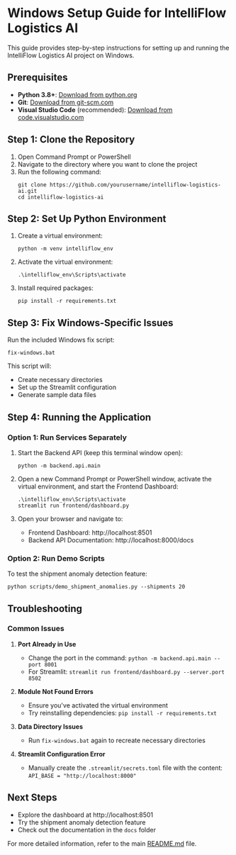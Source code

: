 # Windows Setup Guide for IntelliFlow Logistics AI

This guide provides step-by-step instructions for setting up and running the IntelliFlow Logistics AI project on Windows.

## Prerequisites

- **Python 3.8+**: [Download from python.org](https://www.python.org/downloads/)
- **Git**: [Download from git-scm.com](https://git-scm.com/download/win)
- **Visual Studio Code** (recommended): [Download from code.visualstudio.com](https://code.visualstudio.com/download)

## Step 1: Clone the Repository

1. Open Command Prompt or PowerShell
2. Navigate to the directory where you want to clone the project
3. Run the following command:
   ```
   git clone https://github.com/yourusername/intelliflow-logistics-ai.git
   cd intelliflow-logistics-ai
   ```

## Step 2: Set Up Python Environment

1. Create a virtual environment:
   ```
   python -m venv intelliflow_env
   ```

2. Activate the virtual environment:
   ```
   .\intelliflow_env\Scripts\activate
   ```

3. Install required packages:
   ```
   pip install -r requirements.txt
   ```

## Step 3: Fix Windows-Specific Issues

Run the included Windows fix script:
```
fix-windows.bat
```

This script will:
- Create necessary directories
- Set up the Streamlit configuration
- Generate sample data files

## Step 4: Running the Application

### Option 1: Run Services Separately

1. Start the Backend API (keep this terminal window open):
   ```
   python -m backend.api.main
   ```

2. Open a new Command Prompt or PowerShell window, activate the virtual environment, and start the Frontend Dashboard:
   ```
   .\intelliflow_env\Scripts\activate
   streamlit run frontend/dashboard.py
   ```

3. Open your browser and navigate to:
   - Frontend Dashboard: http://localhost:8501
   - Backend API Documentation: http://localhost:8000/docs

### Option 2: Run Demo Scripts

To test the shipment anomaly detection feature:
```
python scripts/demo_shipment_anomalies.py --shipments 20
```

## Troubleshooting

### Common Issues

1. **Port Already in Use**
   - Change the port in the command: `python -m backend.api.main --port 8001`
   - For Streamlit: `streamlit run frontend/dashboard.py --server.port 8502`

2. **Module Not Found Errors**
   - Ensure you've activated the virtual environment
   - Try reinstalling dependencies: `pip install -r requirements.txt`

3. **Data Directory Issues**
   - Run `fix-windows.bat` again to recreate necessary directories

4. **Streamlit Configuration Error**
   - Manually create the `.streamlit/secrets.toml` file with the content: `API_BASE = "http://localhost:8000"`

## Next Steps

- Explore the dashboard at http://localhost:8501
- Try the shipment anomaly detection feature
- Check out the documentation in the `docs` folder

For more detailed information, refer to the main [README.md](README.md) file.
